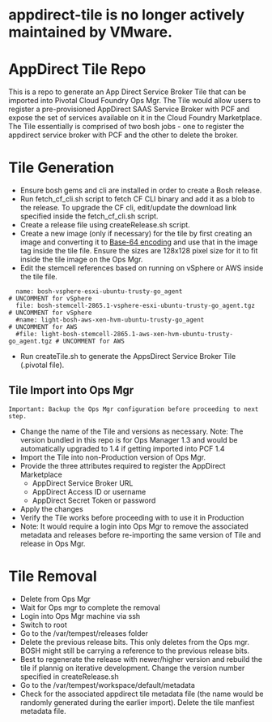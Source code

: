 # appdirect-tile is no longer actively maintained by VMware.

# AppDirect Tile Repo

This is a repo to generate an App Direct Service Broker Tile that can be imported into Pivotal Cloud Foundry Ops Mgr.
The Tile would allow users to register a pre-provisioned AppDirect SAAS Service Broker with PCF and expose the set of services available on it in the Cloud Foundry Marketplace. The Tile essentially is comprised of two bosh jobs - one to register the appdirect service broker with PCF and the other to delete the broker.

# Tile Generation

* Ensure bosh gems and cli are installed in order to create a Bosh release.
* Run fetch_cf_cli.sh script to fetch CF CLI binary and add it as a blob to the release.
  To upgrade the CF cli, edit/update the download link specified inside the fetch_cf_cli.sh script.
* Create a release file using createRelease.sh script.
* Create a new image (only if necessary) for the tile by first creating an image and converting it to [Base-64 encoding](http://www.base64-image.de/step-2.php) and use that in the image tag inside the tile file. Ensure the sizes are 128x128 pixel size for it to fit inside the tile image on the Ops Mgr.
* Edit the stemcell references based on running on vSphere or AWS inside the tile file.
```
  name: bosh-vsphere-esxi-ubuntu-trusty-go_agent                           # UNCOMMENT for vSphere
  file: bosh-stemcell-2865.1-vsphere-esxi-ubuntu-trusty-go_agent.tgz       # UNCOMMENT for vSphere
  #name: light-bosh-aws-xen-hvm-ubuntu-trusty-go_agent                     # UNCOMMENT for AWS
  #file: light-bosh-stemcell-2865.1-aws-xen-hvm-ubuntu-trusty-go_agent.tgz # UNCOMMENT for AWS
```
* Run createTile.sh to generate the AppsDirect Service Broker Tile (.pivotal file).

## Tile Import into Ops Mgr
`Important: Backup the Ops Mgr configuration before proceeding to next step.`
* Change the name of the Tile and versions as necessary. 
 Note: The version bundled in this repo is for Ops Manager 1.3 and would be automatically upgraded to 1.4 if getting imported into PCF 1.4
* Import the Tile into non-Production version of Ops Mgr.
* Provide the three attributes required to register the AppDirect Marketplace
  * AppDirect Service Broker URL
  * AppDirect Access ID or username
  * AppDirect Secret Token or password
* Apply the changes
* Verify the Tile works before proceeding with to use it in Production
* Note: It would require a login into Ops Mgr to remove the associated metadata and releases before re-importing the same version of Tile and release in Ops Mgr. 

# Tile Removal
* Delete from Ops Mgr
* Wait for Ops mgr to complete the removal
* Login into Ops Mgr machine via ssh
* Switch to root
* Go to the /var/tempest/releases folder
* Delete the previous release bits. This only deletes from the Ops mgr. BOSH might still be carrying a reference to the previous release bits.
* Best to regenerate the release with newer/higher version and rebuild the tile if plannig on iterative development. 
  Change the version number specified in createRelease.sh
* Go to the /var/tempest/workspace/default/metadata
* Check for the associated appdirect tile metadata file (the name would be randomly generated during the earlier import). 
  Delete the tile manfiest metadata file.

